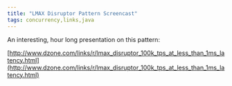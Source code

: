 ```yaml
---
title: "LMAX Disruptor Pattern Screencast"
tags: concurrency,links,java
---
```

An interesting, hour long presentation on this pattern:

[http://www.dzone.com/links/r/lmax_disruptor_100k_tps_at_less_than_1ms_latency.html](http://www.dzone.com/links/r/lmax_disruptor_100k_tps_at_less_than_1ms_latency.html)
